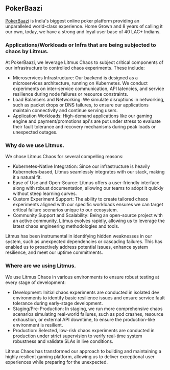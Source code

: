 ## PokerBaazi

[PokerBaazi](https://www.pokerbaazi.com/) is India's biggest online poker platform providing an unparalleled world-class experience. Home Grown and 8 years of calling it our own, today, we have a strong and loyal user base of 40 LAC+ Indians.

### **Applications/Workloads or Infra that are being subjected to chaos by Litmus.**

At PokerBaazi, we leverage Litmus Chaos to subject critical components of our infrastructure to controlled chaos experiments. These include:

- Microservices Infrastructure: Our backend is designed as a microservices architecture, running on Kubernetes. We conduct experiments on inter-service communication, API latencies, and service resilience during node failures or resource constraints.
- Load Balancers and Networking: We simulate disruptions in networking, such as packet drops or DNS failures, to ensure our applications maintain connectivity and continue serving users.
- Application Workloads: High-demand applications like our gaming engine and payment/promotions api's are put under stress to evaluate their fault tolerance and recovery mechanisms during peak loads or unexpected outages.

### **Why do we use Litmus.**

We chose Litmus Chaos for several compelling reasons:

- Kubernetes-Native Integration: Since our infrastructure is heavily Kubernetes-based, Litmus seamlessly integrates with our stack, making it a natural fit.
- Ease of Use and Open-Source: Litmus offers a user-friendly interface along with robust documentation, allowing our teams to adopt it quickly without steep learning curves.
- Custom Experiment Support: The ability to create tailored chaos experiments aligned with our specific workloads ensures we can target critical failure scenarios unique to our ecosystem.
- Community Support and Scalability: Being an open-source project with an active community, Litmus evolves rapidly, allowing us to leverage the latest chaos engineering methodologies and tools.

Litmus has been instrumental in identifying hidden weaknesses in our system, such as unexpected dependencies or cascading failures. This has enabled us to proactively address potential issues, enhance system resilience, and meet our uptime commitments.

### **Where are we using Litmus.**

We use Litmus Chaos in various environments to ensure robust testing at every stage of development:

- Development: Initial chaos experiments are conducted in isolated dev environments to identify basic resilience issues and ensure service fault tolerance during early-stage development.
- Staging/Pre-Production: In staging, we run more comprehensive chaos scenarios simulating real-world failures, such as pod crashes, resource exhaustion, or external API downtime, to ensure the production-like environment is resilient.
- Production: Selected, low-risk chaos experiments are conducted in production under strict supervision to verify real-time system robustness and validate SLAs in live conditions.

Litmus Chaos has transformed our approach to building and maintaining a highly resilient gaming platform, allowing us to deliver exceptional user experiences while preparing for the unexpected.
